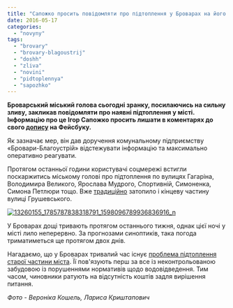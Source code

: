```yaml
---
title: "Сапожко просить повідомляти про підтоплення у Броварах на його Фейсбук-сторінці"
date: 2016-05-17
categories: 
  - "novyny"
tags: 
  - "brovary"
  - "brovary-blagoustrij"
  - "doshh"
  - "zliva"
  - "novini"
  - "pidtoplennya"
  - "sapozhko"
---
```


**Броварський міський голова сьогодні зранку, посилаючись на сильну зливу, закликав повідомляти про наявні підтоплення у місті. Інформацію про це Ігор Сапожко просить лишати в коментарях до свого [допису](https://www.facebook.com/i.sapozhko/posts/1714537808817898) на Фейсбуку.**

Як зазначає мер, він дав доручення комунальному підприємству «Бровари-Благоустрій» відстежувати інформацію та максимально оперативно реагувати.

Протягом останньої години користувачі соцмережі встигли поскаржитись міському голові про підтоплення по вулицях Гагаріна, Володимира Великого, Ярослава Мудрого, Спортивній, Симоненка, Симона Петлюри тощо. Вже [традиційно](https://mpz.brovary.org/chomu-brovari-pislya-kozhnoyi-zlivi-peretvoryuyutsya-u-venetsiyu/) затопило і кінцеву частину вулиці Грушевського.

[![13260155_1785787838318791_1598096789936836916_n](https://mpz.brovary.org/wp-content/uploads/2016/05/13260155_1785787838318791_1598096789936836916_n.jpg)](https://mpz.brovary.org/wp-content/uploads/2016/05/13260155_1785787838318791_1598096789936836916_n.jpg)

У Броварах дощі тривають протягом останнього тижня, однак цієї ночі у місті лило неперервно. За прогнозами синоптиків, така погода триматиметься ще протягом двох днів.

Нагадаємо, що у Броварах тривалий час існує [проблема підтоплення старої частини міста](https://mpz.brovary.org/pidtoplennya-brovariv-ozera-shho-roblyat-pogodu-u-misti/). Її пов'язують перш за все із неконтрольованою забудовою із порушеннями нормативів щодо водовідведення. Тим часом, чиновники ратують на відсутність коштів задля вирішення питання.

_Фото - Вероніка Кошель, Лариса Криштапович_
